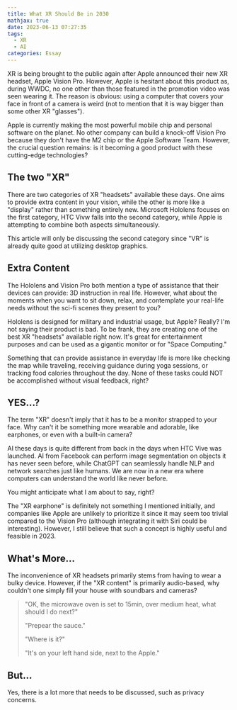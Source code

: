 ```yaml
---
title: What XR Should Be in 2030
mathjax: true
date: 2023-06-13 07:27:35
tags: 
  - XR
  - AI
categories: Essay
---
```


XR is being brought to the public again after Apple announced their new XR headset, Apple Vision Pro. However, Apple is hesitant about this product as, during WWDC, no one other than those featured in the promotion video was seen wearing it. The reason is obvious: using a computer that covers your face in front of a camera is weird (not to mention that it is way bigger than some other XR "glasses").

Apple is currently making the most powerful mobile chip and personal software on the planet. No other company can build a knock-off Vision Pro because they don't have the M2 chip or the Apple Software Team. However, the crucial question remains: is it becoming a good product with these cutting-edge technologies?

## The two "XR"

There are two categories of XR "headsets" available these days. One aims to provide extra content in your vision, while the other is more like a "display" rather than something entirely new. Microsoft Hololens focuses on the first category, HTC Vivw falls into the second category, while Apple is attempting to combine both aspects simultaneously.

This article will only be discussing the second category since "VR" is already quite good at utilizing desktop graphics.

## Extra Content

The Hololens and Vision Pro both mention a type of assistance that their devices can provide: 3D instruction in real life. However, what about the moments when you want to sit down, relax, and contemplate your real-life needs without the sci-fi scenes they present to you?

Hololens is designed for military and industrial usage, but Apple? Really? I'm not saying their product is bad. To be frank, they are creating one of the best XR "headsets" available right now. It's great for entertainment purposes and can be used as a gigantic monitor or for "Space Computing."

Something that can provide assistance in everyday life is more like checking the map while traveling, receiving guidance during yoga sessions, or tracking food calories throughout the day. None of these tasks could NOT be accomplished without visual feedback, right?

## YES...?

The term "XR" doesn't imply that it has to be a monitor strapped to your face. Why can't it be something more wearable and adorable, like earphones, or even with a built-in camera?

AI these days is quite different from back in the days when HTC Vive was launched. AI from Facebook can perform image segmentation on objects it has never seen before, while ChatGPT can seamlessly handle NLP and network searches just like humans. We are now in a new era where computers can understand the world like never before.

You might anticipate what I am about to say, right?

The "XR earphone" is definitely not something I mentioned initially, and companies like Apple are unlikely to prioritize it since it may seem too trivial compared to the Vision Pro (although integrating it with Siri could be interesting). However, I still believe that such a concept is highly useful and feasible in 2023.

## What's More...

The inconvenience of XR headsets primarily stems from having to wear a bulky device. However, if the "XR content" is primarily audio-based, why couldn't one simply fill your house with soundbars and cameras?

> "OK, the microwave oven is set to 15min, over medium heat, what should I do next?"
> 
> "Prepear the sauce."
> 
> "Where is it?"
> 
> "It's on your left hand side, next to the Apple."

## But...

Yes, there is a lot more that needs to be discussed, such as privacy concerns.
